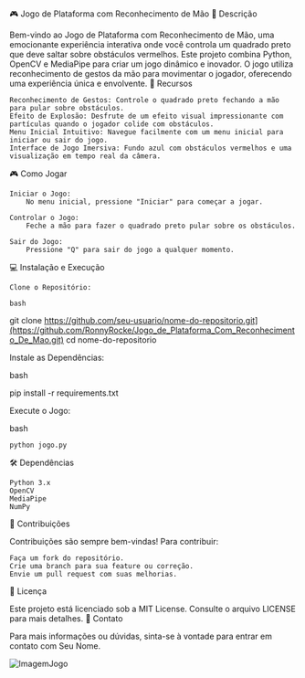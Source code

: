 🎮 Jogo de Plataforma com Reconhecimento de Mão
🌟 Descrição

Bem-vindo ao Jogo de Plataforma com Reconhecimento de Mão, uma emocionante experiência interativa onde você controla um quadrado preto que deve saltar sobre obstáculos vermelhos. Este projeto combina Python, OpenCV e MediaPipe para criar um jogo dinâmico e inovador. O jogo utiliza reconhecimento de gestos da mão para movimentar o jogador, oferecendo uma experiência única e envolvente.
🚀 Recursos

    Reconhecimento de Gestos: Controle o quadrado preto fechando a mão para pular sobre obstáculos.
    Efeito de Explosão: Desfrute de um efeito visual impressionante com partículas quando o jogador colide com obstáculos.
    Menu Inicial Intuitivo: Navegue facilmente com um menu inicial para iniciar ou sair do jogo.
    Interface de Jogo Imersiva: Fundo azul com obstáculos vermelhos e uma visualização em tempo real da câmera.

🎮 Como Jogar

    Iniciar o Jogo:
        No menu inicial, pressione "Iniciar" para começar a jogar.

    Controlar o Jogo:
        Feche a mão para fazer o quadrado preto pular sobre os obstáculos.

    Sair do Jogo:
        Pressione "Q" para sair do jogo a qualquer momento.

💻 Instalação e Execução

    Clone o Repositório:

    bash

git clone https://github.com/seu-usuario/nome-do-repositorio.git](https://github.com/RonnyRocke/Jogo_de_Plataforma_Com_Reconhecimento_De_Mao.git)
cd nome-do-repositorio

Instale as Dependências:

bash

pip install -r requirements.txt

Execute o Jogo:

bash

    python jogo.py

🛠️ Dependências

    Python 3.x
    OpenCV
    MediaPipe
    NumPy

🤝 Contribuições

Contribuições são sempre bem-vindas! Para contribuir:

    Faça um fork do repositório.
    Crie uma branch para sua feature ou correção.
    Envie um pull request com suas melhorias.

📜 Licença

Este projeto está licenciado sob a MIT License. Consulte o arquivo LICENSE para mais detalhes.
📧 Contato

Para mais informações ou dúvidas, sinta-se à vontade para entrar em contato com Seu Nome.


![ImagemJogo](https://github.com/user-attachments/assets/767d02f7-27d4-4642-b6ab-e081de24ba9c)
